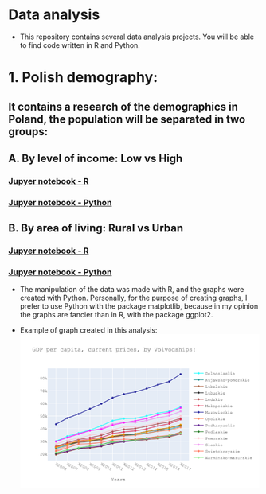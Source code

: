 # Data analysis

* This repository contains several data analysis projects. You will be able to find code written in R and Python.
# 1. Polish demography:

## It contains a research of the demographics in Poland, the population will be separated in two groups:

## A.	By level of income: Low vs High

### [Jupyer notebook - R](https://github.com/lajobu/Data-analysis/blob/master/1%20Polish%20demography/High%20Low%20income/High%20Low%20income%20R.ipynb)
### [Jupyer notebook - Python](https://github.com/lajobu/Data-analysis/blob/master/1%20Polish%20demography/High%20Low%20income/High%20Low%20income%20Python.ipynb)

## B.	By area of living: Rural vs Urban

### [Jupyer notebook - R](https://github.com/lajobu/Data-analysis/blob/master/1%20Polish%20demography/Rural%20Urban%20areas/Rural%20-%20Urban%20R.ipynb)
### [Jupyer notebook - Python](https://github.com/lajobu/Data-analysis/blob/master/1%20Polish%20demography/Rural%20Urban%20areas/Rural%20-%20urban%20Python.ipynb)

* The manipulation of the data was made with R, and the graphs were created with Python. Personally, for the purpose of creating graphs, I prefer to use Python with the package matplotlib, because in my opinion the graphs are fancier than in R, with the package ggplot2.

* Example of graph created in this analysis:
![alt text](https://github.com/lajobu/Data-analysis/blob/master/1%20Polish%20demography/Graphs/GDP%20per%20capita.png)

